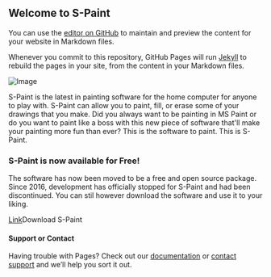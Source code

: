## Welcome to S-Paint

You can use the [editor on GitHub](https://github.com/Kulmetor43/S-Paint/edit/master/index.md) to maintain and preview the content for your website in Markdown files.

Whenever you commit to this repository, GitHub Pages will run [Jekyll](https://jekyllrb.com/) to rebuild the pages in your site, from the content in your Markdown files.

![Image](http://theswaggmaster.weebly.com/uploads/1/1/5/1/11510798/8059526_orig.png)

S-Paint is the latest in painting software for the home computer for anyone to play with. S-Paint can allow you to paint, fill, or erase some of your drawings that you make. Did you always want to be painting in MS Paint or do you want to paint like a boss with this new piece of software that'll make your painting more fun than ever? This is the software to paint. This is S-Paint.

### S-Paint is now available for Free!

The software has now been moved to be a free and open source package. Since 2016, development has officially stopped for S-Paint and had been discontinued. You can stil however download the software and use it to your liking.

[Link](https://github.com/Kulmetor43/S-Paint/raw/master/SPaintSetup.exe)Download S-Paint

#### Support or Contact

Having trouble with Pages? Check out our [documentation](https://help.github.com/categories/github-pages-basics/) or [contact support](https://github.com/contact) and we’ll help you sort it out.
